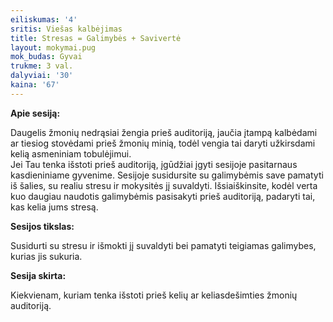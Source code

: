 ```yaml
---
eiliskumas: '4'
sritis: Viešas kalbėjimas
title: Stresas = Galimybės + Savivertė
layout: mokymai.pug
mok_budas: Gyvai
trukme: 3 val.
dalyviai: '30'
kaina: '67'
---
```

**Apie sesiją:**

Daugelis žmonių nedrąsiai žengia prieš auditoriją, jaučia įtampą kalbėdami ar tiesiog stovėdami prieš žmonių minią, todėl vengia tai daryti užkirsdami kelią asmeniniam tobulėjimui.\
Jei Tau tenka išstoti prieš auditoriją, įgūdžiai įgyti sesijoje pasitarnaus kasdieniniame gyvenime. Sesijoje susidursite su galimybėmis save pamatyti iš šalies, su realiu stresu ir mokysitės jį suvaldyti. Išsiaiškinsite, kodėl verta kuo daugiau naudotis galimybėmis pasisakyti prieš auditoriją, padaryti tai, kas kelia jums stresą.

**Sesijos tikslas:**

Susidurti su stresu ir išmokti jį suvaldyti bei pamatyti teigiamas galimybes, kurias jis sukuria.

**Sesija skirta:**

Kiekvienam, kuriam tenka išstoti prieš kelių ar keliasdešimties žmonių auditoriją.
